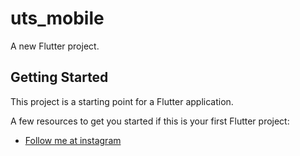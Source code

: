 # uts_mobile

A new Flutter project.

## Getting Started

This project is a starting point for a Flutter application.

A few resources to get you started if this is your first Flutter project:

- [Follow me at instagram](https://docs.flutter.dev/get-started/codelab)

